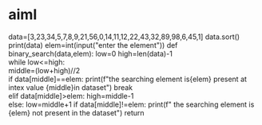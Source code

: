 # aiml
data=[3,23,34,5,7,8,9,21,56,0,14,11,12,22,43,32,89,98,6,45,1]
data.sort()
print(data)
elem=int(input("enter the element"))
def binary_search(data,elem):
    low=0
    high=len(data)-1    
    while low<=high:        
        middle=(low+high)//2        
        if data[middle]==elem:
            print(f"the searching element is{elem} present at intex value {middle}in dataset")
            break        
        elif data[middle]>elem:
            high=middle-1        
        else:
            low=middle+1
    if data[middle]!=elem:
        print(f" the searching element is {elem}  not present in the dataset")
        return
    
